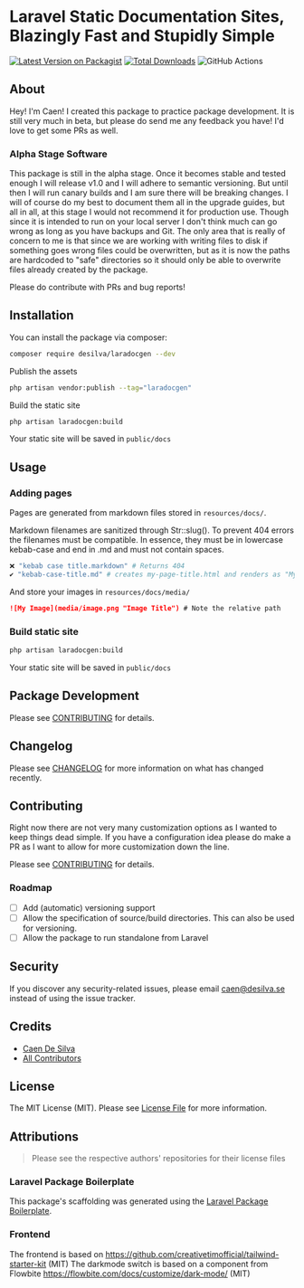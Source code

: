 # Laravel Static Documentation Sites, Blazingly Fast and Stupidly Simple

<!-- \BMSTX BUILDMETA -->
[![Latest Version on Packagist](https://img.shields.io/packagist/v/desilva/laradocgen.svg?style=flat-square)](https://packagist.org/packages/desilva/laradocgen)
[![Total Downloads](https://img.shields.io/packagist/dt/desilva/laradocgen.svg?style=flat-square)](https://packagist.org/packages/desilva/laradocgen)
![GitHub Actions](https://github.com/desilva/laradocgen/actions/workflows/main.yml/badge.svg)
<!--  BUILDMETA \BMETX -->

## About

Hey! I'm Caen! I created this package to practice package development. It is still very much in beta, but please do send me any feedback you have! I'd love to get some PRs as well.

### Alpha Stage Software
This package is still in the alpha stage. Once it becomes stable and tested enough I will release v1.0 and I will adhere to semantic versioning. But until then I will run canary builds and I am sure there will be breaking changes. I will of course do my best to document them all in the upgrade guides, but all in all, at this stage I would not recommend it for production use. Though since it is intended to run on your local server I don't think much can go wrong as long as you have backups and Git. The only area that is really of concern to me is that since we are working with writing files to disk if something goes wrong files could be overwritten, but as it is now the paths are hardcoded to "safe" directories so it should only be able to overwrite files already created by the package.

Please do contribute with PRs and bug reports!

## Installation

You can install the package via composer:
```bash
composer require desilva/laradocgen --dev
```

Publish the assets
```bash
php artisan vendor:publish --tag="laradocgen"
```

Build the static site
```bash
php artisan laradocgen:build
```
Your static site will be saved in `public/docs`

## Usage

### Adding pages
Pages are generated from markdown files stored in `resources/docs/`.

Markdown filenames are sanitized through Str::slug(). To prevent 404 errors the filenames must be compatible. In essence, they must be in lowercase kebab-case and end in .md and must not contain spaces.
```bash
❌ "kebab case title.markdown" # Returns 404
✔️ "kebab-case-title.md" # creates my-page-title.html and renders as "My Page Title" in the frontend
```

And store your images in `resources/docs/media/`
```markdown
![My Image](media/image.png "Image Title") # Note the relative path
```

### Build static site
```bash
php artisan laradocgen:build
```
Your static site will be saved in `public/docs`

## Package Development

Please see [CONTRIBUTING](CONTRIBUTING.md) for details.

## Changelog

Please see [CHANGELOG](CHANGELOG.md) for more information on what has changed recently.

## Contributing

Right now there are not very many customization options as I wanted to keep things dead simple. If you have a configuration idea please do make a PR as I want to allow for more customization down the line.

Please see [CONTRIBUTING](CONTRIBUTING.md) for details.

### Roadmap
- [ ] Add (automatic) versioning support
- [ ] Allow the specification of source/build directories. This can also be used for versioning.
- [ ] Allow the package to run standalone from Laravel

## Security

If you discover any security-related issues, please email caen@desilva.se instead of using the issue tracker.

## Credits

-   [Caen De Silva](https://github.com/desilva)
-   [All Contributors](../../contributors)

## License

The MIT License (MIT). Please see [License File](LICENSE.md) for more information.

## Attributions
> Please see the respective authors' repositories for their license files

### Laravel Package Boilerplate

This package's scaffolding was generated using the [Laravel Package Boilerplate](https://laravelpackageboilerplate.com).

### Frontend

The frontend is based on https://github.com/creativetimofficial/tailwind-starter-kit (MIT)
The darkmode switch is based on a component from Flowbite https://flowbite.com/docs/customize/dark-mode/ (MIT)